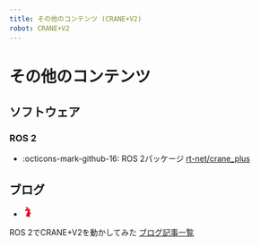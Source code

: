 ```yaml
---
title: その他のコンテンツ (CRANE+V2)
robot: CRANE+V2
---
```

# その他のコンテンツ

## ソフトウェア

### ROS 2

- :octicons-mark-github-16: 
ROS 2パッケージ
[rt-net/crane_plus](https://github.com/rt-net/crane_plus)

## ブログ

- <img src='../img/rt-logo-32x32.png' alt='RT' width='18px'>
ROS 2でCRANE+V2を動かしてみた
[ブログ記事一覧](https://rt-net.jp/humanoid/archives/category/developer/crane-plus-v2-ros2)
